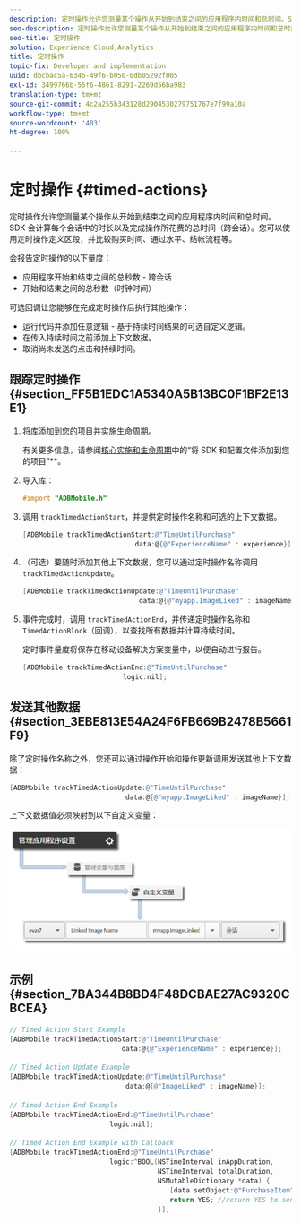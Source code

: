 ```yaml
---
description: 定时操作允许您测量某个操作从开始到结束之间的应用程序内时间和总时间。SDK 会计算每个会话中的时长以及完成操作所花费的总时间（跨会话）。您可以使用定时操作定义区段，并比较购买时间、通过水平、结帐流程等。
seo-description: 定时操作允许您测量某个操作从开始到结束之间的应用程序内时间和总时间。SDK 会计算每个会话中的时长以及完成操作所花费的总时间（跨会话）。您可以使用定时操作定义区段，并比较购买时间、通过水平、结帐流程等。
seo-title: 定时操作
solution: Experience Cloud,Analytics
title: 定时操作
topic-fix: Developer and implementation
uuid: dbcbac5a-6345-49f6-b050-0db05292f005
exl-id: 3499766b-55f6-4861-8291-2269d56ba983
translation-type: tm+mt
source-git-commit: 4c2a255b343128d2904530279751767e7f99a10a
workflow-type: tm+mt
source-wordcount: '403'
ht-degree: 100%

---
```


# 定时操作 {#timed-actions}

定时操作允许您测量某个操作从开始到结束之间的应用程序内时间和总时间。SDK 会计算每个会话中的时长以及完成操作所花费的总时间（跨会话）。您可以使用定时操作定义区段，并比较购买时间、通过水平、结帐流程等。

会报告定时操作的以下量度：

* 应用程序开始和结束之间的总秒数 - 跨会话
* 开始和结束之间的总秒数（时钟时间）

可选回调让您能够在完成定时操作后执行其他操作：

* 运行代码并添加任意逻辑 - 基于持续时间结果的可选自定义逻辑。
* 在传入持续时间之前添加上下文数据。
* 取消尚未发送的点击和持续时间。

## 跟踪定时操作 {#section_FF5B1EDC1A5340A5B13BC0F1BF2E13E1}

1. 将库添加到您的项目并实施生命周期。

   有关更多信息，请参阅[核心实施和生命周期](/help/ios/getting-started/dev-qs.md)中的“将 SDK 和配置文件添加到您的项目”**。
1. 导入库：

   ```objective-c
   #import "ADBMobile.h"
   ```

1. 调用 `trackTimedActionStart`，并提供定时操作名称和可选的上下文数据。

   ```objective-c
   [ADBMobile trackTimedActionStart:@"TimeUntilPurchase"  
                               data:@{@"ExperienceName" : experience}];
   ```

1. （可选）要随时添加其他上下文数据，您可以通过定时操作名称调用 `trackTimedActionUpdate`。

   ```objective-c
   [ADBMobile trackTimedActionUpdate:@"TimeUntilPurchase"  
                                data:@{@"myapp.ImageLiked" : imageName}];
   ```

1. 事件完成时，调用 `trackTimedActionEnd`，并传递定时操作名称和 `TimedActionBlock`（回调），以查找所有数据并计算持续时间。

   定时事件量度将保存在移动设备解决方案变量中，以便自动进行报告。

   ```objective-c
   [ADBMobile trackTimedActionEnd:@"TimeUntilPurchase"  
                            logic:nil];
   ```

## 发送其他数据 {#section_3EBE813E54A24F6FB669B2478B5661F9}

除了定时操作名称之外，您还可以通过操作开始和操作更新调用发送其他上下文数据：

```objective-c
[ADBMobile trackTimedActionUpdate:@"TimeUntilPurchase"  
                             data:@{@"myapp.ImageLiked" : imageName}];
```

上下文数据值必须映射到以下自定义变量：

![](assets/map-variable-context-ltv.png)

## 示例 {#section_7BA344B8BD4F48DCBAE27AC9320CBCEA}

```objective-c
// Timed Action Start Example 
[ADBMobile trackTimedActionStart:@"TimeUntilPurchase"  
                            data:@{@"ExperienceName" : experience}];

// Timed Action Update Example 
[ADBMobile trackTimedActionUpdate:@"TimeUntilPurchase"  
                             data:@{@"ImageLiked" : imageName}];

// Timed Action End Example 
[ADBMobile trackTimedActionEnd:@"TimeUntilPurchase"  
                         logic:nil]; 
 
// Timed Action End Example with Callback 
[ADBMobile trackTimedActionEnd:@"TimeUntilPurchase"  
                         logic:^BOOL(NSTimeInterval inAppDuration,  
                                     NSTimeInterval totalDuration,  
                                     NSMutableDictionary *data) { 
                                        [data setObject:@"PurchaseItem" forKey:@"Item453"]; 
                                        return YES; //return YES to send the hit, NO to cancel 
                                     }];
```
